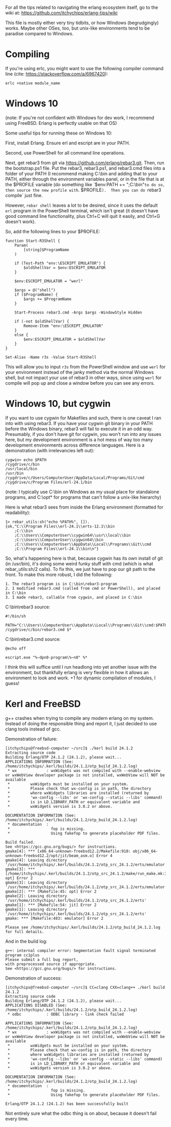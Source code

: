 For all the tips related to navigating the erlang ecosystem itself, go to the
wiki at: https://github.com/itchychips/erlang-tips/wiki

This file is mostly either very tiny tidbits, or how Windows (begrudgingly)
works.  Maybe other OSes, too, but unix-like environments tend to be paradise
compared to Windows.

# Compiling

If you're using erlc, you might want to use the following compiler command line (cite: https://stackoverflow.com/a/6967420):

    erlc +native module_name

# Windows 10

(note: If  you're not confident with Windows for dev work, I recommend using
FreeBSD.  Erlang is perfectly usable on that OS)

Some useful tips for running these on Windows 10:

First, install Erlang.  Ensure erl and escript are in your PATH.

Second, use PowerShell for all command line operations.

Next, get rebar3 from git via https://github.com/erlang/rebar3.git.  Then, run
the bootstrap.ps1 file.  Put the rebar3, rebar3.ps1, and rebar3.cmd files into
a folder of your PATH (I recommend making C:\bin and adding that to your PATH,
either through the environment variables panel, or in the file that is at the
$PROFILE variable (do something like `$env:PATH += ";C:\bin"` to do so, then
source the new profile with `. $PROFILE`).  Then you can do `rebar3 compile`
just fine.

However, `rebar shell` leaves a lot to be desired, since it uses the default
`erl` program in the PowerShell terminal, which isn't great (it doesn't have
good command line functionality, plus Ctrl+C will quit it easily, and Ctrl+G
doesn't work).

So, add the following lines to your $PROFILE:

    function Start-R3Shell {
        Param(
            [string]$ProgramName
        )

        if (Test-Path "env:\ESCRIPT_EMULATOR") {
            $oldShellVar = $env:ESCRIPT_EMULATOR
        }

        $env:ESCRIPT_EMULATOR = "werl"

        $args = @("shell")
        if ($ProgramName) {
            $args += $ProgramName
        }

        Start-Process rebar3.cmd -Args $args -WindowStyle Hidden

        if (-not $oldShellVar) {
            Remove-Item "env:\ESCRIPT_EMULATOR"
        }
        else {
            $env:ESCRIPT_EMULATOR = $oldShellVar
        }
    }

    Set-Alias -Name r3s -Value Start-R3Shell

This will allow you to input `r3s` from the PowerShell window and use `werl`
for your environment instead of the janky method via the normal Windows shell,
but not impact your use of rebar3 in other ways, since using `werl` for compile
will pop up and close a window before you can see any errors.

# Windows 10, but cygwin

If you want to use cygwin for Makefiles and such, there is one caveat I ran
into with using rebar3.  If you have your cygwin git binary in your PATH before
the Windows binary, rebar3 will fail to execute it in an odd way.  Presumably,
if you don't have git for cygwin, you won't run into any issues here, but my
development environment is a hot mess of way too many development environments
across difference languages.  Here is a demonstration (with irrelevancies left
out):

    cygwin> echo $PATH
    /cygdrive/c/bin
    /usr/local/bin
    /usr/bin
    /cygdrive/c/Users/ComputerUser/AppData/Local/Programs/Git/cmd
    /cygdrive/c/Program Files/erl-24.1/bin

(note: I typically use C:\bin on Windows as my usual place for standalone
programs, and C:\opt\* for programs that can't follow a unix-like hierarchy)

Here is what rebar3 sees from inside the Erlang environment (formatted for
readability):

    1> rebar_utils:sh("echo %PATH%", []).
    {ok,"C:\\Program Files\\erl-24.1\\erts-12.1\\bin
        ;C:\\bin
        ;C:\\Users\\ComputerUser\\cygwin64\\usr\\local\\bin
        ;C:\\Users\\ComputerUser\\cygwin64\\bin
        ;C:\\Users\\ComputerUser\\AppData\\Local\\Programs\\Git\\cmd
        ;C:\\Program Files\\erl-24.1\\bin\n"}

So, what's happening here is that, because cygwin has its own install of git
(in /usr/bin), it's doing some weird funky stuff with cmd (which is what
rebar_utils:sh/2 calls).  To fix this, we just have to pop our git path to the
front.  To make this more robust, I did the following:

    1. The rebar3 program is in C:\bin\rebar3-program
    2. I modified rebar3.cmd (called from cmd or PowerShell), and placed in C:\bin
    3. I made rebar3, callable from cygwin, and placed in C:\bin

C:\bin\rebar3 source:

    #!/bin/sh

    PATH="C:\\Users\\ComputerUser\\AppData\\Local\\Programs\\Git\\cmd:$PATH" /cygdrive/c/bin/rebar3.cmd $*

C:\bin\rebar3.cmd source:

    @echo off

    escript.exe "%~dpn0-program\%~n0" %*

I think this will suffice until I run headlong into yet another issue with the
environment, but thankfully erlang is very flexible in how it allows an
environment to look and work.  +1 for dynamic compilation of modules, I guess!

# Kerl and FreeBSD

g++ crashes when trying to compile any modern erlang on my system.  Instead of doing the responsible thing and report it, I just decided to use clang tools instead of gcc.

Demonstration of failure:

    [itchychips@freebsd-computer ~/src]$ ./kerl build 24.1.2
    Extracting source code
    Building Erlang/OTP 24.1.2 (24.1.2), please wait...
    APPLICATIONS INFORMATION (See: /home/itchychips/.kerl/builds/24.1.2/otp_build_24.1.2.log)
     * wx             : wxWidgets was not compiled with --enable-webview or wxWebView developer package is not installed, wxWebView will NOT be available
     *         wxWidgets must be installed on your system.
     *         Please check that wx-config is in path, the directory
     *         where wxWidgets libraries are installed (returned by
     *         'wx-config --libs' or 'wx-config --static --libs' command)
     *         is in LD_LIBRARY_PATH or equivalent variable and
     *         wxWidgets version is 3.0.2 or above.

    DOCUMENTATION INFORMATION (See: /home/itchychips/.kerl/builds/24.1.2/otp_build_24.1.2.log)
     * documentation  :
     *                  fop is missing.
     *                  Using fakefop to generate placeholder PDF files.

    Build failed.
    See <https://gcc.gnu.org/bugs/> for instructions.
    gmake[4]: *** [x86_64-unknown-freebsd12.2/Makefile:910: obj/x86_64-unknown-freebsd12.2/opt/jit/beam_asm.o] Error 4
    gmake[4]: Leaving directory '/usr/home/itchychips/.kerl/builds/24.1.2/otp_src_24.1.2/erts/emulator'
    gmake[3]: *** [/home/itchychips/.kerl/builds/24.1.2/otp_src_24.1.2/make/run_make.mk:35: opt] Error 2
    gmake[3]: Leaving directory '/usr/home/itchychips/.kerl/builds/24.1.2/otp_src_24.1.2/erts/emulator'
    gmake[2]: *** [Makefile:45: opt] Error 2
    gmake[2]: Leaving directory '/usr/home/itchychips/.kerl/builds/24.1.2/otp_src_24.1.2/erts'
    gmake[1]: *** [Makefile:54: jit] Error 2
    gmake[1]: Leaving directory '/usr/home/itchychips/.kerl/builds/24.1.2/otp_src_24.1.2/erts'
    gmake: *** [Makefile:483: emulator] Error 2

    Please see /home/itchychips/.kerl/builds/24.1.2/otp_build_24.1.2.log for full details.

And in the build log:

    g++: internal compiler error: Segmentation fault signal terminated program cc1plus
    Please submit a full bug report,
    with preprocessed source if appropriate.
    See <https://gcc.gnu.org/bugs/> for instructions.

Demonstration of success:

    [itchychips@freebsd-computer ~/src]$ CC=clang CXX=clang++ ./kerl build 24.1.2
    Extracting source code
    Building Erlang/OTP 24.1.2 (24.1.2), please wait...
    APPLICATIONS DISABLED (See: /home/itchychips/.kerl/builds/24.1.2/otp_build_24.1.2.log)
     * odbc           : ODBC library - link check failed

    APPLICATIONS INFORMATION (See: /home/itchychips/.kerl/builds/24.1.2/otp_build_24.1.2.log)
     * wx             : wxWidgets was not compiled with --enable-webview or wxWebView developer package is not installed, wxWebView will NOT be available
     *         wxWidgets must be installed on your system.
     *         Please check that wx-config is in path, the directory
     *         where wxWidgets libraries are installed (returned by
     *         'wx-config --libs' or 'wx-config --static --libs' command)
     *         is in LD_LIBRARY_PATH or equivalent variable and
     *         wxWidgets version is 3.0.2 or above.

    DOCUMENTATION INFORMATION (See: /home/itchychips/.kerl/builds/24.1.2/otp_build_24.1.2.log)
     * documentation  :
     *                  fop is missing.
     *                  Using fakefop to generate placeholder PDF files.

    Erlang/OTP 24.1.2 (24.1.2) has been successfully built

Not entirely sure what the odbc thing is on about, because it doesn't fail
every time.
